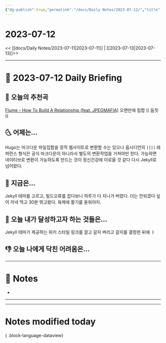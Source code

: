 ```yaml
---
{"dg-publish":true,"permalink":"/docs/Daily Notes/2023-07-12/","title":"2023-07-12","tags":[" DailyNote "]}
---
```



# 2023-07-12

<< [[docs/Daily Notes/2023-07-11\|2023-07-11]] | [[2023-07-13\|2023-07-13]]>>

---

# 📅 2023-07-12 Daily Briefing

## 🎵 오늘의 추천곡

[Flume - How To Build A Relationship (feat. JPEGMAFIA)](https://youtu.be/DdJbW8sKa9M) 오랜만에 힙합 )) 둠칫 (( 

## 🌜 어제는...

Hugo는 마크다운 파일집합을 정적 웹사이트로 변환할 수는 있으나 옵시디언의 `[[]]` 레퍼런스 형식은 공식 마크다운이 아니라서 별도의 변환작업을 거쳐야만 한다. 가능하면 네이티브로 변환이 가능하도록 만드는 것이 정신건강에 이로울 것 같다 다시 Jekyll로 넘어왔다.

## 🙌 지금은...

Jekyll 테마를 고르고, 빌드오류를 잡다보니 하루가 다 지나가 버렸다. 더는 안되겠다 싶어 저녁 먹고 30분 뛰고왔다. 육체에 활기를 돋워야지.

## 🚀 오늘 내가 달성하고자 하는 것들은...

Jekyll 테마가 제공하는 위키 스타일 링크를 끌고 갈지 버리고 갈지를 결정한 뒤에 ㅏ 

## 👎 오늘 나에게 닥친 어려움은...

---

# 📝 Notes

- 

___



---

# Notes modified today


{ .block-language-dataview}

